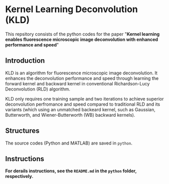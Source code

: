 # Kernel Learning Deconvolution (KLD)

This repsitory consists of the python codes for the paper "**Kernel learning enables fluorescence microscopic image deconvolution with enhanced performance and speed**"

## Introduction 
KLD is an algorithm for fluorescence microscopic image deconvolution.
It enhances the deconvolution performance and speed through learning the forward kernel and backward kernel in conventional Richardson-Lucy Deconvolution (RLD) algorithm.

KLD only requires one training sample and two iterations to achieve superior deconvolution perfromance and speed compared to traditional RLD and its variants (which using an unmatched backeard kernel, such as Gaussian, Butterworth, and Wiener-Butterworth (WB) backward kernels).

## Structures
The source codes (Python and MATLAB) are saved in `python`.

## Instructions
**For derails instructions, see the `README.md` in the `python` folder, respectively.**

